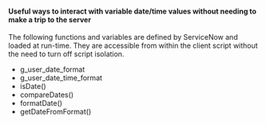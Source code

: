 #### Useful ways to interact with variable date/time values without needing to make a trip to the server

The following functions and variables are defined by ServiceNow and loaded at run-time. They are accessible from within the client script without the need to turn off script isolation.

- g_user_date_format
- g_user_date_time_format
- isDate()
- compareDates()
- formatDate()
- getDateFromFormat()

